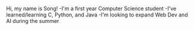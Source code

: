 Hi, my name is Song! 
-I'm a first year Computer Science student
-I've learned/learning C, Python, and Java 
-I'm looking to expand Web Dev and AI during the summer
